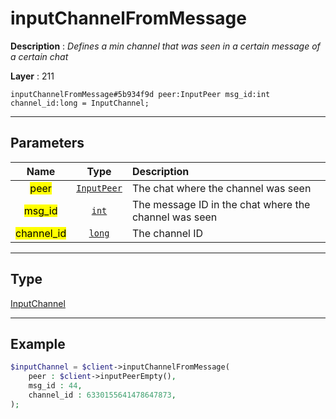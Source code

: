 # inputChannelFromMessage

**Description** : *Defines a min channel that was seen in a certain message of a certain chat*

**Layer** : 211

```tl
inputChannelFromMessage#5b934f9d peer:InputPeer msg_id:int channel_id:long = InputChannel;
```

---

## Parameters

| Name | Type | Description |
| :---: | :---: | :--- |
| <mark>peer</mark> | [`InputPeer`](type/InputPeer) | The chat where the channel was seen |
| <mark>msg_id</mark> | [`int`](type/int) | The message ID in the chat where the channel was seen |
| <mark>channel_id</mark> | [`long`](type/long) | The channel ID |

---

## Type

[InputChannel](type/InputChannel)

---

## Example

```php
$inputChannel = $client->inputChannelFromMessage(
	peer : $client->inputPeerEmpty(),
	msg_id : 44,
	channel_id : 6330155641478647873,
);
```